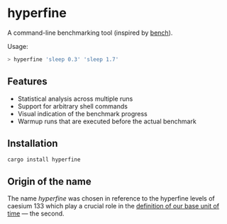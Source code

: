 # hyperfine

A command-line benchmarking tool (inspired by [bench](https://github.com/Gabriel439/bench)).

Usage:
``` bash
> hyperfine 'sleep 0.3' 'sleep 1.7'
```

## Features

* Statistical analysis across multiple runs
* Support for arbitrary shell commands
* Visual indication of the benchmark progress
* Warmup runs that are executed before the actual benchmark

## Installation

```
cargo install hyperfine
```

## Origin of the name

The name *hyperfine* was chosen in reference to the hyperfine levels of caesium 133 which play a crucial role in the
[definition of our base unit of time](https://en.wikipedia.org/wiki/Second#Based_on_caesium_microwave_atomic_clock)
— the second.
